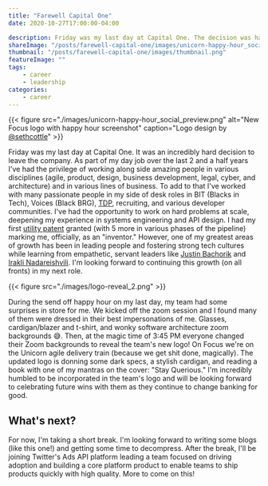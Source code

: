 ```yaml
---
title: "Farewell Capital One"
date: 2020-10-27T17:00:00-04:00

description: Friday was my last day at Capital One. The decision was hard, but I'm excited for my next opportunity!
shareImage: "/posts/farewell-capital-one/images/unicorn-happy-hour_social_preview.png"
thumbnail: "/posts/farewell-capital-one/images/thumbnail.png"
featureImage: ""
tags:
    - career
    - leadership
categories:
    - career
---
```


{{< figure src="./images/unicorn-happy-hour_social_preview.png" alt="New Focus logo with happy hour screenshot" caption="Logo design by [@sethcottle](https://twitter.com/sethcottle)" >}}

Friday was my last day at Capital One. It was an incredibly hard decision to leave the company. As part of my day job
over the last 2 and a half years I've had the privilege of working along side amazing people in various disciplines
(agile, product, design, business development, legal, cyber, and architecture) and in various lines of business. To add
to that I've worked with many passionate people in my side of desk roles in BIT (Blacks in Tech), Voices (Black BRG),
[TDP](https://campus.capitalone.com/technology-program), recruiting, and various developer communities. I've had the
opportunity to work on hard problems at scale, deepening my experience in systems engineering and API design. I had my
first [utility patent](https://patents.google.com/patent/US10474506B1) granted (with 5 more in various phases of the
pipeline) marking me, officially, as an "inventor." However, one of my greatest areas of growth has been in leading
people and fostering strong tech cultures while learning from empathetic, servant leaders like
[Justin Bachorik](https://www.linkedin.com/in/justin-bachorik-97b4b62b/) and [Irakli Nadareishvili](https://www.linkedin.com/in/inadarei/).
I'm looking forward to continuing this growth (on all fronts) in my next role.

{{< figure src="./images/logo-reveal_2.png" >}}

During the send off happy hour on my last day, my team had some surprises in store for me. We kicked off the zoom
session and I found many of them were dressed in their best impersonations of me. Glasses, cardigan/blazer and t-shirt,
and wonky software architecture zoom backgrounds :sweat_smile:. Then, at the magic time of 3:45 PM everyone changed
their Zoom backgrounds to reveal the team's new logo! On Focus we're on the Unicorn agile delivery train (because we get
shit done, magically). The updated logo is donning some dark specs, a stylish cardigan, and reading a book with one of
my mantras on the cover: "Stay Querious." I'm incredibly humbled to be incorporated in the team's logo and will be looking
forward to celebrating future wins with them as they continue to change banking for good.

## What's next?

For now, I'm taking a short break. I'm looking forward to writing some blogs (like this one!) and getting some time to
decompress. After the break, I'll be joining Twitter's Ads API platform leading a team focused on driving adoption and building a core platform product to enable teams to ship products quickly with high quality. More to come on this!

